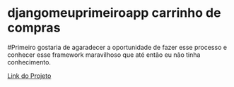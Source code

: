 # djangomeuprimeiroapp carrinho de  compras 

#Primeiro gostaria de agaradecer a oportunidade de fazer esse processo e conhecer esse framework maravilhoso que até então eu não tinha conhecimento.


<a href="https://newappcrud.herokuapp.com/">Link do Projeto</a>
